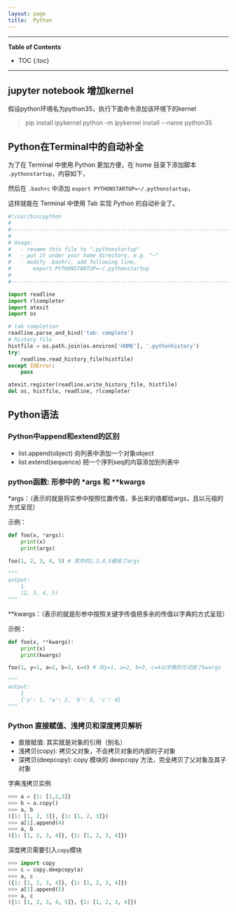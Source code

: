 ```yaml
---
layout: page
title:  Python
---
```


---
**Table of Contents**
* TOC
{:toc}

---

## jupyter notebook 增加kernel

假设python环境名为python35，执行下面命令添加该环境下的kernel

> pip install ipykernel
> python -m ipykernel install --name python35

## Python在Terminal中的自动补全

为了在 Terminal 中使用 Python 更加方便，在 home 目录下添加脚本 `.pythonstartup`，内容如下，

然后在 `.bashrc` 中添加 `export PYTHONSTARTUP=~/.pythonstartup`，

这样就能在 Terminal 中使用 Tab 实现 Python 的自动补全了。

```python
#!/usr/bin/python
#
#-----------------------------------------------------------------------------
#
# Usage: 
#   - rename this file to ".pythonstartup"
#   - put it under your home directory, e.g. "~"
#   - modify .bashrc, add following line,
#       export PYTHONSTARTUP=~/.pythonstartup
#
#-----------------------------------------------------------------------------

import readline
import rlcompleter
import atexit
import os

# tab completion
readline.parse_and_bind('tab: complete')
# history file
histfile = os.path.join(os.environ['HOME'], '.pythonhistory')
try:
    readline.read_history_file(histfile)
except IOError:
    pass

atexit.register(readline.write_history_file, histfile)
del os, histfile, readline, rlcompleter
```

## Python语法

### Python中append和extend的区别

- list.append(object) 向列表中添加一个对象object
- list.extend(sequence) 把一个序列seq的内容添加到列表中

### python函数: 形参中的 *args 和 **kwargs

*args：（表示的就是将实参中按照位置传值，多出来的值都给args，且以元祖的方式呈现）

示例：

```python
def foo(x, *args):
    print(x)
    print(args)

foo(1, 2, 3, 4, 5) # 其中的2,3,4,5都给了args

"""
output:
    1
    (2, 3, 4, 5)
"""
```

**kwargs：（表示的就是形参中按照关键字传值把多余的传值以字典的方式呈现）

示例：

```python
def foo(x, **kwargs):
    print(x)
    print(kwargs)

foo(1, y=1, a=2, b=3, c=4) # 将y=1, a=2, b=3, c=4以字典的方式给了kwargs

"""
output:
    1
    {'y': 1, 'a': 2, 'b': 3, 'c': 4}
"""
```

### Python 直接赋值、浅拷贝和深度拷贝解析

- 直接赋值: 其实就是对象的引用（别名）
- 浅拷贝(copy): 拷贝父对象，不会拷贝对象的内部的子对象
- 深拷贝(deepcopy): copy 模块的 deepcopy 方法，完全拷贝了父对象及其子对象

字典浅拷贝实例

```python
>>> a = {1: [1,2,3]}
>>> b = a.copy()
>>> a, b
({1: [1, 2, 3]}, {1: [1, 2, 3]})
>>> a[1].append(4)
>>> a, b
({1: [1, 2, 3, 4]}, {1: [1, 2, 3, 4]})
```

深度拷贝需要引入`copy`模块

```python
>>> import copy
>>> c = copy.deepcopy(a)
>>> a, c
({1: [1, 2, 3, 4]}, {1: [1, 2, 3, 4]})
>>> a[1].append(5)
>>> a, c
({1: [1, 2, 3, 4, 5]}, {1: [1, 2, 3, 4]})
```












